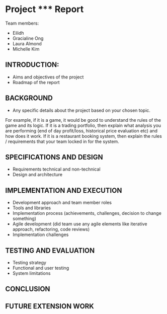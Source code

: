 # Project *** Report

Team members:
- Eilidh
- Gracialine Ong
- Laura Almond
- Michelle Kim

## INTRODUCTION:
- Aims and objectives of the project
- Roadmap of the report
## BACKGROUND
- Any specific details about the project based on your chosen topic. 

For example, if it is a game, it would be good to understand the rules of the game and its logic. If it is a trading portfolio, then explain what analysis you are performing (end of day profit/loss, historical price evaluation etc) and how does it work. If it is a restaurant booking system, then explain the rules / requirements that your team locked in for the system.
## SPECIFICATIONS AND DESIGN
- Requirements technical and non-technical
- Design and architecture
## IMPLEMENTATION AND EXECUTION
- Development approach and team member roles
- Tools and libraries
- Implementation process (achievements, challenges, decision to change something)
- Agile development (did team use any agile elements like iterative approach, refactoring,
code reviews)
- Implementation challenges
## TESTING AND EVALUATION
- Testing strategy
- Functional and user testing
- System limitations
## CONCLUSION

## FUTURE EXTENSION WORK